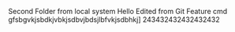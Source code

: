 Second Folder from local system
Hello
Edited from Git
Feature cmd 
gfsbgvkjsbdkjvbkjsdbvjbdsjlbfvkjsdbhkj]
243432432432432432